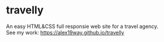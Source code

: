 # travelly
An easy HTML&CSS full responsie web site for a travel agency.<br>
See my work: https://alex19way.github.io/travelly
